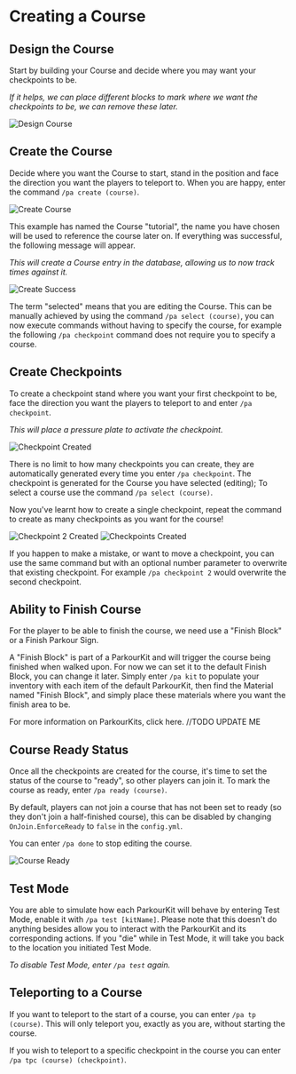 Creating a Course
======

## Design the Course

Start by building your Course and decide where you may want your checkpoints to be.

*If it helps, we can place different blocks to mark where we want the checkpoints to be, we can remove these later.*

![Design Course](https://i.imgur.com/Ckjueri.jpg "Design Course")

## Create the Course

Decide where you want the Course to start, stand in the position and face the direction you want the players to teleport to. When you are happy, enter the command `/pa create (course)`.

![Create Course](https://i.imgur.com/OcbCbL8.jpg "Create Course")

This example has named the Course "tutorial", the name you have chosen will be used to reference the course later on. If everything was successful, the following message will appear.

*This will create a Course entry in the database, allowing us to now track times against it.*

![Create Success](https://i.imgur.com/hA8HpnU.jpg "Create Success")

The term "selected" means that you are editing the Course. This can be manually achieved by using the command `/pa select (course)`, you can now execute commands without having to specify the course, for example the following `/pa checkpoint` command does not require you to specify a course.

## Create Checkpoints

To create a checkpoint stand where you want your first checkpoint to be, face the direction you want the players to teleport to and enter `/pa checkpoint`.

_This will place a pressure plate to activate the checkpoint._

![Checkpoint Created](https://i.imgur.com/IYgHBJs.jpg "Checkpoint Created")

There is no limit to how many checkpoints you can create, they are automatically generated every time you enter `/pa checkpoint`. The checkpoint is generated for the Course you have selected (editing); To select a course use the command `/pa select (course)`.

Now you've learnt how to create a single checkpoint, repeat the command to create as many checkpoints as you want for the course!

![Checkpoint 2 Created](https://i.imgur.com/TXum8Wx.jpg "Checkpoint 2 Created")
![Checkpoints Created](https://i.imgur.com/nlFsGsC.jpg "Checkpoints Created")

If you happen to make a mistake, or want to move a checkpoint, you can use the same command but with an optional number parameter to overwrite that existing checkpoint. For example `/pa checkpoint 2` would overwrite the second checkpoint.

## Ability to Finish Course

For the player to be able to finish the course, we need use a "Finish Block" or a Finish Parkour Sign.

A "Finish Block" is part of a ParkourKit and will trigger the course being finished when walked upon. For now we can set it to the default Finish Block, you can change it later. Simply enter `/pa kit` to populate your inventory with each item of the default ParkourKit, then find the Material named "Finish Block", and simply place these materials where you want the finish area to be.

For more information on ParkourKits, click here. //TODO UPDATE ME

## Course Ready Status

Once all the checkpoints are created for the course, it's time to set the status of the course to "ready", so other players can join it. To mark the course as ready, enter `/pa ready (course)`.

By default, players can not join a course that has not been set to ready (so they don't join a half-finished course), this can be disabled by changing `OnJoin.EnforceReady` to `false` in the `config.yml`.

You can enter `/pa done` to stop editing the course.

![Course Ready](https://i.imgur.com/kd1KkqU.jpg "Course Ready")

## Test Mode

You are able to simulate how each ParkourKit will behave by entering Test Mode, enable it with `/pa test [kitName]`.
Please note that this doesn't do anything besides allow you to interact with the ParkourKit and its corresponding actions. If you "die" while in Test Mode, it will take you back to the location you initiated Test Mode.

_To disable Test Mode, enter `/pa test` again._

## Teleporting to a Course

If you want to teleport to the start of a course, you can enter `/pa tp (course)`. This will only teleport you, exactly as you are, without starting the course.

If you wish to teleport to a specific checkpoint in the course you can enter `/pa tpc (course) (checkpoint)`.
